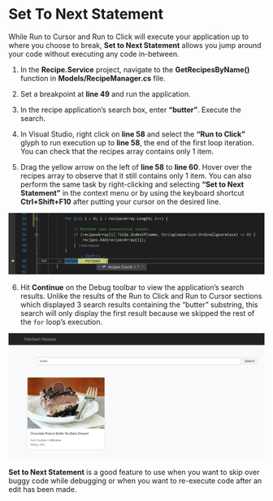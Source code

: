 # Set To Next Statement
While Run to Cursor and Run to Click will execute your application up to where you choose to break, **Set to Next Statement** allows you jump around your code without executing any code in-between.

1.	In the **Recipe.Service** project, navigate to the **GetRecipesByName()** function in **Models/RecipeManager.cs** file.

2.	Set a breakpoint at **line 49** and run the application.

3.	In the recipe application’s search box, enter **“butter”**. Execute the search.

4.	In Visual Studio, right click on **line 58** and select the **“Run to Click”** glyph to run execution up to **line 58**, the end of the first loop iteration.  You can check that the recipes array contains only 1 item.

5.	Drag the yellow arrow on the left of **line 58** to **line 60**. Hover over the recipes array to observe that it still contains only 1 item.  You can also perform the same task by right-clicking and selecting **“Set to Next Statement”** in the context menu or by using the keyboard shortcut **Ctrl+Shift+F10** after putting your cursor on the desired line.

![Drag set to next statement arrow to new line](SetToNextStatement-DragArrow.png)

6.	Hit **Continue** on the Debug toolbar to view the application’s search results.  Unlike the results of the Run to Click and Run to Cursor sections which displayed 3 search results containing the “butter” substring, this search will only display the first result because we skipped the rest of the `for` loop’s execution.

![Search results after set to next statement](SetToNextStatement-SearchResult.png)

**Set to Next Statement** is a good feature to use when you want to skip over buggy code while debugging or when you want to re-execute code after an edit has been made.